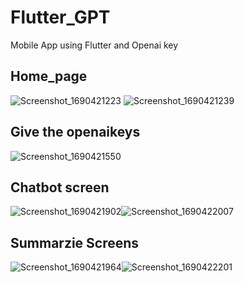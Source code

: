 # Flutter_GPT
Mobile App using Flutter and Openai key

## Home_page
![Screenshot_1690421223](https://github.com/ThanhHung2112/Flutter_GPT/assets/73764342/1069fd1b-0bf3-4c70-8441-67d2f625f3aa) ![Screenshot_1690421239](https://github.com/ThanhHung2112/Flutter_GPT/assets/73764342/149a1ee0-ea65-41d0-b3f9-0ac19d7ddd06)

## Give the openaikeys
![Screenshot_1690421550](https://github.com/ThanhHung2112/Flutter_GPT/assets/73764342/201c7622-eacf-48b7-aa63-3c94d0bf8c31)

## Chatbot screen
![Screenshot_1690421902](https://github.com/ThanhHung2112/Flutter_GPT/assets/73764342/d27f8b6c-6831-4666-9c87-e7e452194c00)![Screenshot_1690422007](https://github.com/ThanhHung2112/Flutter_GPT/assets/73764342/d9ab2726-e030-464a-b77c-7299f5776f8d)

## Summarzie Screens
![Screenshot_1690421964](https://github.com/ThanhHung2112/Flutter_GPT/assets/73764342/4f19a3de-7b30-464d-a0ea-113a2007de4b)![Screenshot_1690422201](https://github.com/ThanhHung2112/Flutter_GPT/assets/73764342/d3e53119-dc13-44b7-9919-5faaa643bc0d)



